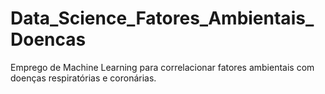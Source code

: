 # Data_Science_Fatores_Ambientais_Doencas
Emprego de Machine Learning para correlacionar fatores ambientais com doenças respiratórias e coronárias.
